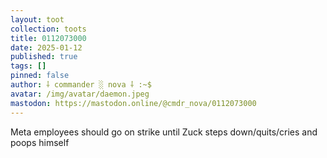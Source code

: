 ```yaml
---
layout: toot
collection: toots
title: 0112073000
date: 2025-01-12
published: true
tags: []
pinned: false
author: ⸸ commander ░ nova ⸸ :~$
avatar: /img/avatar/daemon.jpeg
mastodon: https://mastodon.online/@cmdr_nova/0112073000
---
```


Meta employees should go on strike until Zuck steps down/quits/cries and poops himself
